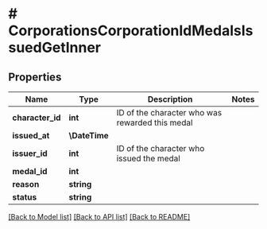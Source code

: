 # # CorporationsCorporationIdMedalsIssuedGetInner

## Properties

Name | Type | Description | Notes
------------ | ------------- | ------------- | -------------
**character_id** | **int** | ID of the character who was rewarded this medal |
**issued_at** | **\DateTime** |  |
**issuer_id** | **int** | ID of the character who issued the medal |
**medal_id** | **int** |  |
**reason** | **string** |  |
**status** | **string** |  |

[[Back to Model list]](../../README.md#models) [[Back to API list]](../../README.md#endpoints) [[Back to README]](../../README.md)
